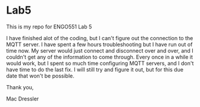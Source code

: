 # Lab5
This is my repo for ENGO551 Lab 5

I have finished alot of the coding, but I can't figure out the connection to the MQTT server. I have spent a few hours troubleshooting but I have run out of time now. My server would just connect and disconnect over and over, and I couldn't get any of the information to come through. Every once in a while it would work, but I spent so much time configuring MQTT servers, and I don't have time to do the last fix. I will still try and figure it out, but for this due date that won't be possible. 

Thank you,

Mac Dressler